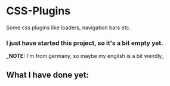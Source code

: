 # CSS-Plugins
Some css plugins like loaders, navigation bars etc.

### I just have started this project, so it's a bit empty yet.

**_NOTE:** I'm from germany, so maybe my english is a bit weirdly_

## What I have done yet:
